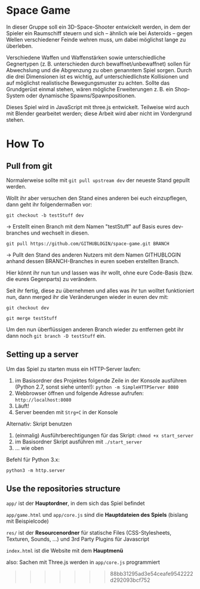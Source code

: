 # Space Game

In dieser Gruppe soll ein 3D-Space-Shooter entwickelt werden, in dem der Spieler ein Raumschiff steuern und sich – ähnlich wie bei Asteroids – gegen Wellen verschiedener Feinde wehren muss, um dabei möglichst lange zu überleben.

Verschiedene Waffen und Waffenstärken sowie unterschiedliche Gegnertypen (z. B. unterschieden durch bewaffnet/unbewaffnet) sollen für Abwechslung und die Abgrenzung zu oben genanntem Spiel sorgen. Durch die drei Dimensionen ist es wichtig, auf unterschiedlichste Kollisionen und auf möglichst realistische Bewegungsmuster zu achten. Sollte das Grundgerüst einmal stehen, wären mögliche Erweiterungen z. B. ein Shop-System oder dynamische Spawns/Spawnpositionen.

Dieses Spiel wird in JavaScript mit three.js entwickelt. Teilweise wird auch mit Blender gearbeitet werden; diese Arbeit wird aber nicht im Vordergrund stehen. 


# How To

## Pull from git

Normalerweise sollte mit `git pull upstream dev` der neueste Stand gepullt werden.

Wollt ihr aber versuchen den Stand eines anderen bei euch einzupflegen, dann geht ihr folgendermaßen vor:

`git checkout -b testStuff dev`

-> Erstellt einen Branch mit dem Namen "testStuff" auf Basis eures dev-branches und wechselt in diesen.

`git pull https://github.com/GITHUBLOGIN/space-game.git BRANCH`

-> Pullt den Stand des anderen Nutzers mit dem Namen GITHUBLOGIN anhand dessen BRANCH-Branches in euren soeben erstellten Branch.

Hier könnt ihr nun tun und lassen was ihr wollt, ohne eure Code-Basis (bzw. die eures Gegenparts) zu verändern.

Seit ihr fertig, diese zu übernehmen und alles was ihr tun wolltet funktioniert nun, dann merged ihr die Veränderungen wieder in euren dev mit:

`git checkout dev`

`git merge testStuff`

Um den nun überflüssigen anderen Branch wieder zu entfernen gebt ihr dann noch `git branch -D testStuff` ein.

## Setting up a server

Um das Spiel zu starten muss ein HTTP-Server laufen:

1. im Basisordner des Projektes folgende Zeile in der Konsole ausführen (Python 2.7, sonst siehe unten!): `python -m SimpleHTTPServer 8080`
2. Webbrowser öffnen und folgende Adresse aufrufen: `http://localhost:8080`
3. Läuft!
4. Server beenden mit `Strg+C` in der Konsole

Alternativ: Skript benutzen

1. (einmalig) Ausführberechtigungen für das Skript: `chmod +x start_server`
2. im Basisordner Skript ausführen mit `./start_server`
3. ... wie oben

Befehl für Python 3.x:

`python3 -m http.server`


## Use the repositories structure

`app/` ist der **Hauptordner**, in dem sich das Spiel befindet

`app/game.html` und `app/core.js` sind die **Hauptdateien des Spiels** (bislang mit Beispielcode)

`res/` ist der **Resourcenordner** für statische Files (CSS-Stylesheets, Texturen, Sounds, ...) und 3rd Party Plugins für Javascript
 
`index.html` ist die Website mit dem **Hauptmenü**


also: Sachen mit Three.js werden in `app/core.js` programmiert  
>>>>>>> 88bb31295ad3e54ceafe9542222d292093bcf752
